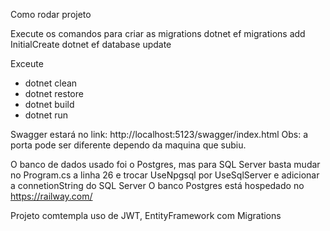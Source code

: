Como rodar projeto

Execute os comandos para criar as migrations
dotnet ef migrations add InitialCreate
dotnet ef database update

Exceute
- dotnet clean
- dotnet restore
- dotnet build
- dotnet run

Swagger estará no link: http://localhost:5123/swagger/index.html
Obs: a porta pode ser diferente dependo da maquina que subiu.

O banco de dados usado foi o Postgres, mas para SQL Server basta mudar no Program.cs a linha 26 e trocar UseNpgsql por UseSqlServer e adicionar a connetionString do SQL Server
O banco Postgres está hospedado no https://railway.com/

Projeto comtempla uso de JWT, EntityFramework com Migrations
